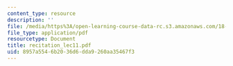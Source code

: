 ```yaml
---
content_type: resource
description: ''
file: /media/https%3A/open-learning-course-data-rc.s3.amazonaws.com/18-034-honors-differential-equations-spring-2004/8957a5546b2036d6dda9260aa35467f3_recitation_lec11.pdf
file_type: application/pdf
resourcetype: Document
title: recitation_lec11.pdf
uid: 8957a554-6b20-36d6-dda9-260aa35467f3
---
```

